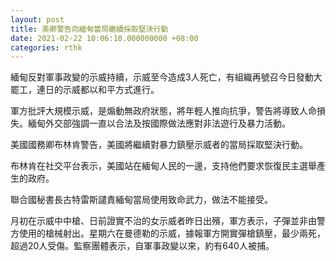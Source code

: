 ```yaml
---
layout: post
title: 美卿警告向緬甸當局繼續採取堅決行動
date: 2021-02-22 10:06:10.000000000 +08:00
categories: rthk
---
```


緬甸反對軍事政變的示威持續，示威至今造成3人死亡，有組織再號召今日發動大罷工，連日的示威都以和平方式進行。

軍方批評大規模示威，是煽動無政府狀態，將年輕人推向抗爭，警告將導致人命損失。緬甸外交部強調一直以合法及按國際做法應對非法遊行及暴力活動。

美國國務卿布林肯警告，美國將繼續對暴力鎮壓示威者的當局採取堅決行動。

布林肯在社交平台表示，美國站在緬甸人民的一邊，支持他們要求恢復民主選舉產生的政府。

聯合國秘書長古特雷斯譴責緬甸當局使用致命武力，做法不能接受。

月初在示威中中槍、日前證實不治的女示威者昨日出殯，軍方表示，子彈並非由警方使用的槍械射出。星期六在曼德勒的示威，據報軍方開實彈槍鎮壓，最少兩死，超過20人受傷。監察團體表示，自軍事政變以來，約有640人被捕。
